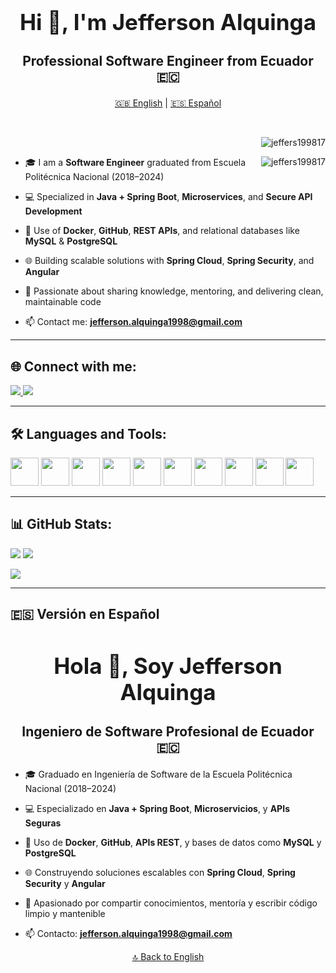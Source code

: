 <!-- Idioma: English (default) -->
<h1 align="center" style="font-size:2.5em;">Hi 👋, I'm Jefferson Alquinga</h1>
<h3 align="center" style="font-size:1.5em;">Professional Software Engineer from Ecuador 🇪🇨</h3>

<p align="center">
  <a href="#english">🇬🇧 English</a> | <a href="#español">🇪🇸 Español</a>
</p>

<br>

<p align="right">
  <img src="https://komarev.com/ghpvc/?username=jeffers199817&label=Profile%20views&color=0e75b6&style=flat" alt="jeffers199817" />
</p>

<p><img align="right" src="https://github.com/Adam-pw/Adam-pw/blob/main/animation_500_kxa883sd.gif" alt="jeffers199817" /></p>

- 🎓 I am a **Software Engineer** graduated from Escuela Politécnica Nacional (2018–2024)

- 💻 Specialized in **Java + Spring Boot**, **Microservices**, and **Secure API Development**

- 🐳 Use of **Docker**, **GitHub**, **REST APIs**, and relational databases like **MySQL** & **PostgreSQL**

- 🌐 Building scalable solutions with **Spring Cloud**, **Spring Security**, and **Angular**

- 🤝 Passionate about sharing knowledge, mentoring, and delivering clean, maintainable code

- 📫 Contact me: **jefferson.alquinga1998@gmail.com**

---

## 🌐 Connect with me:
<p align="left">
  <a href="https://www.linkedin.com/in/jefferson-alquinga-27669228a/" target="_blank">
    <img src="https://img.shields.io/badge/LinkedIn-blue?style=for-the-badge&logo=linkedin" />
  </a>
  <a href="https://github.com/Jeffers199817" target="_blank">
    <img src="https://img.shields.io/badge/GitHub-black?style=for-the-badge&logo=github" />
  </a>
</p>

---

## 🛠️ Languages and Tools:
<p align="left">
  <img src="https://cdn.jsdelivr.net/gh/devicons/devicon/icons/java/java-original.svg" width="45" />
  <img src="https://cdn.jsdelivr.net/gh/devicons/devicon/icons/spring/spring-original.svg" width="45" />
  <img src="https://cdn.jsdelivr.net/gh/devicons/devicon/icons/docker/docker-original.svg" width="45" />
  <img src="https://cdn.jsdelivr.net/gh/devicons/devicon/icons/mysql/mysql-original.svg" width="45" />
  <img src="https://cdn.jsdelivr.net/gh/devicons/devicon/icons/javascript/javascript-original.svg" width="45" />
  <img src="https://cdn.jsdelivr.net/gh/devicons/devicon/icons/angularjs/angularjs-original.svg" width="45" />
  <img src="https://cdn.jsdelivr.net/gh/devicons/devicon/icons/typescript/typescript-original.svg" width="45" />
  <img src="https://cdn.jsdelivr.net/gh/devicons/devicon/icons/html5/html5-original.svg" width="45" />
  <img src="https://cdn.jsdelivr.net/gh/devicons/devicon/icons/css3/css3-original.svg" width="45" />
  <img src="https://cdn.jsdelivr.net/gh/devicons/devicon/icons/python/python-original.svg" width="45" />
</p>

---

## 📊 GitHub Stats:
<p>
  <img src="https://github-readme-stats.vercel.app/api?username=Jeffers199817&show_icons=true&theme=radical" />
  <img src="https://github-readme-stats.vercel.app/api/top-langs?username=Jeffers199817&layout=compact&theme=radical" />
</p>

<p>
  <img src="https://github-readme-streak-stats.herokuapp.com/?user=Jeffers199817&theme=radical" />
</p>

---

## <a name="español">🇪🇸 Versión en Español</a>

<h1 align="center" style="font-size:2.5em;">Hola 👋, Soy Jefferson Alquinga</h1>
<h3 align="center" style="font-size:1.5em;">Ingeniero de Software Profesional de Ecuador 🇪🇨</h3>

- 🎓 Graduado en Ingeniería de Software de la Escuela Politécnica Nacional (2018–2024)

- 💻 Especializado en **Java + Spring Boot**, **Microservicios**, y **APIs Seguras**

- 🐳 Uso de **Docker**, **GitHub**, **APIs REST**, y bases de datos como **MySQL** y **PostgreSQL**

- 🌐 Construyendo soluciones escalables con **Spring Cloud**, **Spring Security** y **Angular**

- 🤝 Apasionado por compartir conocimientos, mentoría y escribir código limpio y mantenible

- 📫 Contacto: **jefferson.alquinga1998@gmail.com**

<p align="center">
  <a href="#english">🔝 Back to English</a>
</p>
